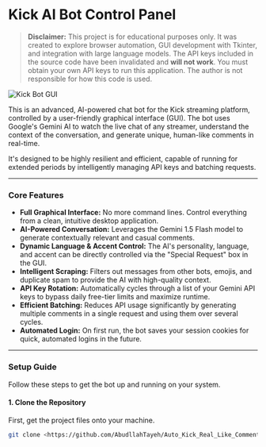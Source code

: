 # Kick AI Bot Control Panel

> **Disclaimer:** This project is for educational purposes only. It was created to explore browser automation, GUI development with Tkinter, and integration with large language models. The API keys included in the source code have been invalidated and **will not work**. You must obtain your own API keys to run this application. The author is not responsible for how this code is used.

![Kick Bot GUI](https'://i.imgur.com/u5uF2f7.png)

This is an advanced, AI-powered chat bot for the Kick streaming platform, controlled by a user-friendly graphical interface (GUI). The bot uses Google's Gemini AI to watch the live chat of any streamer, understand the context of the conversation, and generate unique, human-like comments in real-time.

It's designed to be highly resilient and efficient, capable of running for extended periods by intelligently managing API keys and batching requests.

---

### Core Features

-   **Full Graphical Interface:** No more command lines. Control everything from a clean, intuitive desktop application.
-   **AI-Powered Conversation:** Leverages the Gemini 1.5 Flash model to generate contextually relevant and casual comments.
-   **Dynamic Language & Accent Control:** The AI's personality, language, and accent can be directly controlled via the "Special Request" box in the GUI.
-   **Intelligent Scraping:** Filters out messages from other bots, emojis, and duplicate spam to provide the AI with high-quality context.
-   **API Key Rotation:** Automatically cycles through a list of your Gemini API keys to bypass daily free-tier limits and maximize runtime.
-   **Efficient Batching:** Reduces API usage significantly by generating multiple comments in a single request and using them over several cycles.
-   **Automated Login:** On first run, the bot saves your session cookies for quick, automated logins in the future.

---

### Setup Guide

Follow these steps to get the bot up and running on your system.

#### 1. Clone the Repository

First, get the project files onto your machine.
```bash
git clone <https://github.com/AbudllahTayeh/Auto_Kick_Real_Like_Comments.git>
